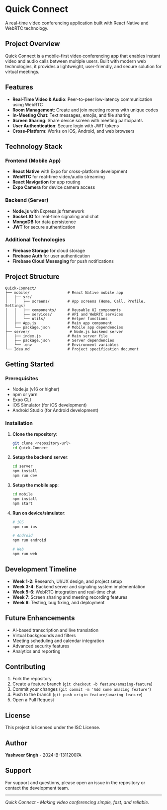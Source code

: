 # Quick Connect

A real-time video conferencing application built with React Native and WebRTC technology.

## Project Overview

Quick Connect is a mobile-first video conferencing app that enables instant video and audio calls between multiple users. Built with modern web technologies, it provides a lightweight, user-friendly, and secure solution for virtual meetings.

## Features

- **Real-Time Video & Audio**: Peer-to-peer low-latency communication using WebRTC
- **Room Management**: Create and join meeting rooms with unique codes
- **In-Meeting Chat**: Text messages, emojis, and file sharing
- **Screen Sharing**: Share device screen with meeting participants
- **User Authentication**: Secure login with JWT tokens
- **Cross-Platform**: Works on iOS, Android, and web browsers

## Technology Stack

### Frontend (Mobile App)
- **React Native** with Expo for cross-platform development
- **WebRTC** for real-time video/audio streaming
- **React Navigation** for app routing
- **Expo Camera** for device camera access

### Backend (Server)
- **Node.js** with Express.js framework
- **Socket.IO** for real-time signaling and chat
- **MongoDB** for data persistence
- **JWT** for secure authentication

### Additional Technologies
- **Firebase Storage** for cloud storage
- **Firebase Auth** for user authentication
- **Firebase Cloud Messaging** for push notifications

## Project Structure

```
Quick-Connect/
├── mobile/                 # React Native mobile app
│   ├── src/
│   │   ├── screens/        # App screens (Home, Call, Profile, Settings)
│   │   ├── components/     # Reusable UI components
│   │   ├── services/       # API and WebRTC services
│   │   └── utils/          # Helper functions
│   ├── App.js              # Main app component
│   └── package.json        # Mobile app dependencies
├── server/                  # Node.js backend server
│   ├── index.js            # Main server file
│   ├── package.json        # Server dependencies
│   └── .env                # Environment variables
└── Idea.md                 # Project specification document
```

## Getting Started

### Prerequisites
- Node.js (v16 or higher)
- npm or yarn
- Expo CLI
- iOS Simulator (for iOS development)
- Android Studio (for Android development)

### Installation

1. **Clone the repository**:
   ```bash
   git clone <repository-url>
   cd Quick-Connect
   ```

2. **Setup the backend server**:
   ```bash
   cd server
   npm install
   npm run dev
   ```

3. **Setup the mobile app**:
   ```bash
   cd mobile
   npm install
   npm start
   ```

4. **Run on device/simulator**:
   ```bash
   # iOS
   npm run ios
   
   # Android
   npm run android
   
   # Web
   npm run web
   ```

## Development Timeline

- **Week 1-2**: Research, UI/UX design, and project setup
- **Week 3-4**: Backend server and signaling system implementation
- **Week 5-6**: WebRTC integration and real-time chat
- **Week 7**: Screen sharing and meeting recording features
- **Week 8**: Testing, bug fixing, and deployment

## Future Enhancements

- AI-based transcription and live translation
- Virtual backgrounds and filters
- Meeting scheduling and calendar integration
- Advanced security features
- Analytics and reporting

## Contributing

1. Fork the repository
2. Create a feature branch (`git checkout -b feature/amazing-feature`)
3. Commit your changes (`git commit -m 'Add some amazing feature'`)
4. Push to the branch (`git push origin feature/amazing-feature`)
5. Open a Pull Request

## License

This project is licensed under the ISC License.

## Author

**Yashveer Singh** - 2024-B-13112007A

## Support

For support and questions, please open an issue in the repository or contact the development team.

---

*Quick Connect - Making video conferencing simple, fast, and reliable.*

